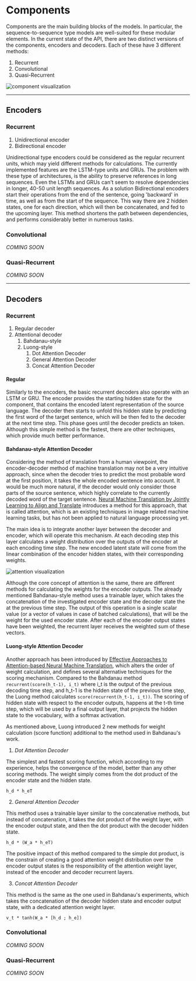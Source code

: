 # Components

Components are the main building blocks of the models. In particular, the sequence-to-sequence type models are well-suited
for these modular elements. In the current state of the API, there are two distinct versions of the components, encoders and decoders.
Each of these have 3 different methods:

1. Recurrent
2. Convolutional
3. Quasi-Recurrent

![component visualization](https://github.com/Mrpatekful/nmt-BMEVIAUAL01/blob/master/data/img/components.png)

***

## Encoders

### Recurrent

1. Unidirectional encoder
2. Bidirectional encoder

Unidirectional type encoders could be considered as the regular recurrent units, which may yield
different methods for calculations. The currently implemented features are the LSTM-type units and GRUs.
The problem with these type of architectures, is the ability to preserve references in long sequences. Even
the LSTMs and GRUs can't seem to resolve dependencies in longer, 40-50 unit length sequences. As a solution
Bidirectional encoders start their operations from the end of the sentence, going 'backward' in time, as well as
from the start of the sequence. This way there are 2 hidden states, one for each direction, which will then be concatenated, and
fed to the upcoming layer. This method shortens the path between dependencies, and performs considerably better in numerous tasks.

### Convolutional

*COMING SOON*


### Quasi-Recurrent

*COMING SOON*

***

## Decoders

### Recurrent

1. Regular decoder
2. Attentional decoder
    1. Bahdanau-style
    2. Luong-style
        1. Dot Attention Decoder
        2. General Attention Decoder
        3. Concat Attention Decoder
        
#### Regular

Similarly to the encoders, the basic recurrent decoders also operate with an LSTM or GRU. The encoder provides
the starting hidden state for the component, that contains the encoded latent representation of the source language.
The decoder then starts to unfold this hidden state by predicting the first word of the target sentence, which
will be then fed to the decoder at the next time step. This phase goes until the decoder predicts an <EOS> token. Although 
this simple method is the fastest, there are other techniques, which provide much better performance.

#### Bahdanau-style Attention Decoder

Considering the method of translation from a human viewpoint, the encoder-decoder method of machine translation may
not be a very intuitive approach, since when the decoder tries to predict the most probable word at the first position,
it takes the whole encoded sentence into account. It would be much more natural, if the decoder would only consider those
parts of the source sentence, which highly correlate to the currently decoded word of the target sentence.
[Neural Machine Translation by Jointly Learning to Align and Translate](https://arxiv.org/abs/1409.0473) introduces a
method for this approach, that is called attention, which is an existing techniques in image related machine learning tasks, but has not been
applied to natural language processing yet.

The main idea is to integrate another layer between the decoder and encoder, which will operate this mechanism. At each
decoding step this layer calculates a weight distribution over the outputs of the encoder at each encoding time step. The new encoded
latent state will come from the linear combination of the encoder hidden states, with their corresponding weights. 

![attention visualization](https://github.com/Mrpatekful/nmt-BMEVIAUAL01/blob/master/data/img/attention.png)

Although the core concept of attention is the same, there are different methods for calculating the weights for the encoder outputs.
The already mentioned Bahdanau-style method uses a trainable layer, which takes the concatenation of the investigated encoder
state and the decoder state the at the previous time step. The output of this operation is a single scalar value (or a vector
of values in case of batched calculations), that will be the weight for the used encoder state. After each of the encoder output
states have been weighted, the recurrent layer receives the weighted sum of these vectors.

#### Luong-style Attention Decoder

Another approach has been introduced by [Effective Approaches to Attention-based Neural Machine Translation](https://arxiv.org/abs/1508.04025), 
which alters the order of weight calculation, and defines several alternative techniques for the scoring mechanism.
Compared to the Bahdanau method `recurrent(score(h_t-1), i_t)` where i_t is the output of the previous decoding time step,
and h_t-1 is the hidden state of the previous time step, the Luong method calculates `score(recurrent(h_t-1, i_t))`. The scoring of
hidden state with respect to the encoder outputs, happens at the t-th time step, which will be used by a final output layer,
that projects the hidden state to the vocabulary, with a softmax activation.

As mentioned above, Luong introduced 2 new methods for weight calculation (score function) additional to the method
used in Bahdanau's work.

1. *Dot Attention Decoder*

The simplest and fastest scoring function, which according to my experience, helps the convergence of the model, better
than any other scoring methods. The weight simply comes from the dot product of the encoder state and the hidden state.

    h_d * h_eT

2. *General Attention Decoder*

This method uses a trainable layer similar to the concatenative methods, but instead of concatenation, it takes the dot
product of the weight layer, with the encoder output state, and then the dot product with the decoder hidden state.

    h_d * (W_a * h_eT)
    
The positive impact of this method compared to the simple dot product, is the constrain of creating a good attention
weight distribution over the encoder output states is the responsibility of the attention weight layer, instead of the
encoder and decoder recurrent layers.


3. *Concat Attention Decoder*

This method is the same as the one used in Bahdanau's experiments, which takes the concatenation of the decoder hidden state
and encoder output state, with a dedicated attention weight layer.

    v_t * tanh(W_a * [h_d ; h_e])


### Convolutional

*COMING SOON*


### Quasi-Recurrent

*COMING SOON*



